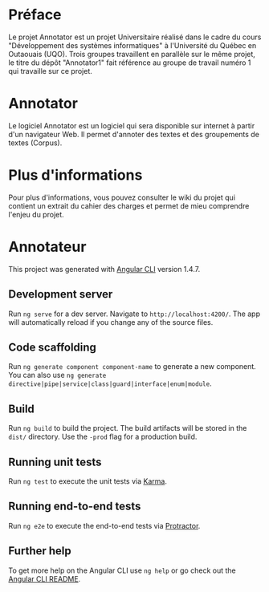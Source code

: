 # Préface

Le projet Annotator est un projet Universitaire réalisé dans le cadre du cours "Développement des systèmes informatiques" à l'Université du Québec en Outaouais (UQO).
Trois groupes travaillent en parallèle sur le même projet, le titre du dépôt "Annotator1" fait référence au groupe de travail numéro 1 qui travaille sur ce projet.

# Annotator

Le logiciel Annotator est un logiciel qui sera disponible sur internet à partir d'un navigateur Web. Il permet d'annoter des textes et des groupements de textes (Corpus).

# Plus d'informations

Pour plus d'informations, vous pouvez consulter le wiki du projet qui contient un extrait du cahier des charges et permet de mieu comprendre l'enjeu du projet.

# Annotateur

This project was generated with [Angular CLI](https://github.com/angular/angular-cli) version 1.4.7.

## Development server

Run `ng serve` for a dev server. Navigate to `http://localhost:4200/`. The app will automatically reload if you change any of the source files.

## Code scaffolding

Run `ng generate component component-name` to generate a new component. You can also use `ng generate directive|pipe|service|class|guard|interface|enum|module`.

## Build

Run `ng build` to build the project. The build artifacts will be stored in the `dist/` directory. Use the `-prod` flag for a production build.

## Running unit tests

Run `ng test` to execute the unit tests via [Karma](https://karma-runner.github.io).

## Running end-to-end tests

Run `ng e2e` to execute the end-to-end tests via [Protractor](http://www.protractortest.org/).

## Further help

To get more help on the Angular CLI use `ng help` or go check out the [Angular CLI README](https://github.com/angular/angular-cli/blob/master/README.md).
